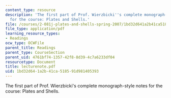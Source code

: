 ```yaml
---
content_type: resource
description: 'The first part of Prof. Wierzbicki''s complete monograph-style notes
  for the course: Plates and Shells.'
file: /courses/2-081j-plates-and-shells-spring-2007/1bd32d641a2b41ca518591d981405393_lecturenote.pdf
file_type: application/pdf
learning_resource_types:
- Readings
ocw_type: OCWFile
parent_title: Readings
parent_type: CourseSection
parent_uid: 4761bf74-1357-42f8-8d39-4c7a6233df04
resourcetype: Document
title: lecturenote.pdf
uid: 1bd32d64-1a2b-41ca-5185-91d981405393
---
```

The first part of Prof. Wierzbicki's complete monograph-style notes for the course: Plates and Shells.

